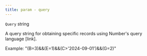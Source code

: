 ```yaml
---
title: param - query
---
```


`Query` string

A query string for obtaining specific records using Number's query language \[link].&#x20;

Example: "(B=3)&&(E=1)&&(C>'2024-09-01')&&(G=2)"
